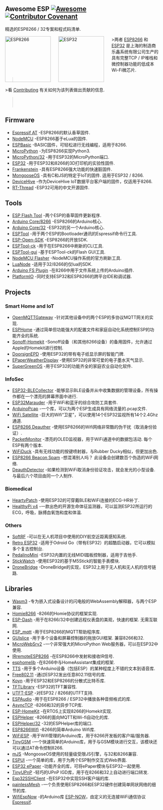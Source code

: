<div class="github-widget" data-repo="agucova/awesome-esp"></div>
<script async src="https://pagead2.googlesyndication.com/pagead/js/adsbygoogle.js"></script><ins class="adsbygoogle" style="display:block" data-ad-client="ca-pub-6890694312814945" data-ad-slot="5473692530" data-ad-format="auto"  data-full-width-responsive="true"></ins><script>(adsbygoogle = window.adsbygoogle || []).push({});</script>
<!--lint disable awesome-list-item-->
<!--lint disable awesome-toc-->
<!--lint disable no-blockquote-without-marker-->

## Awesome ESP [![Awesome](https://awesome.re/badge.svg)](https://awesome.re) [![Contributor Covenant](https://img.shields.io/badge/Contributor%20Covenant-v2.0%20adopted-ff69b4.svg)](https://github.com/agucova/awesome-esp/blob/master/code-of-conduct.md)
精选的ESP8266 / 32专案和程式码清单.

<a href="http://espressif.com/en/products/hardware/esp8266ex/overview"><img src="https://raw.githubusercontent.com/agucova/awesome-esp/master/img/esp8266.jpg" alt="ESP8266" align="left" style="margin-right: 25px" height=150></a>
<a href="http://espressif.com/en/products/hardware/esp32/overview"><img src="https://pbs.twimg.com/profile_images/863510403120222208/rjVOiTe3.jpg" alt="ESP32" align="left" style="margin-right: 25px" height=150></a>
&gt;两者 [ESP8266](http://espressif.com/en/products/hardware/esp8266ex/overview) 和 [ESP32](http://espressif.com/en/products/hardware/esp32/overview) 是上海的制造商乐鑫系统有限公司生产的具有完整TCP / IP堆栈和微控制器功能的低成本Wi-Fi微芯片.  
> <br/>
&gt;看 [Contributing](https://github.com/agucova/awesome-esp/blob/master/contributing.md) 有关如何为该列表做出贡献的信息.
> <br/><br/> 

<!--lint disable no-repeat-punctuation-->
<!--lint disable remark-lint-double-link-->

## Firmware
- [Espressif AT](http://bbs.espressif.com/) -ESP8266的默认香草固件.
- [NodeMCU](https://github.com/nodemcu/nodemcu-firmware) -ESP8266基于eLua的固件.
- [ESPBasic](http://www.esp8266basic.com/) -BASIC固件，可轻松进行无线编程，适用于8266.
- [MicroPython](https://github.com/micropython/micropython/) -为ESP8266实现Python3.
- [MicroPython/32](https://github.com/micropython/micropython-esp32) -用于ESP32的MicroPython端口.
- [ESP32](https://github.com/luc-github/ESP3D) -用于ESP32和8266的3D打印机的实验性固件.
- [Frankenstein](https://github.com/nekromant/esp8266-frankenstein) -具有ESP8266强大功能的快速脏固件.
- [MongooseOS](https://github.com/cesanta/mongoose-os)  -具有C和JS的特定于IoT的固件. 适用于ESP32 / 8266.
- [DeviceHive](https://devicehive.com/) -作为DeviceHive IoT数据平台客户端的固件，仅适用于8266.
- [RT-Thread](https://github.com/RT-Thread/rt-thread) -ESP32可用的中文开源固件.

## Tools
- [ESP Flash Tool](http://espressif.com/en/support/download/other-tools) -两个ESP的香草固件更新程序.
- [Arduino Core/8266](https://github.com/esp8266/arduino) -ESP8266的Arduino核心.
- [Arduino Core/32](https://github.com/espressif/arduino-esp32) -ESP32的另一个Arduino核心.
- [ESPTool](https://github.com/espressif/esptool) -用于两个ESP的Bootloader通讯的Espressif命令行工具.
- [ESP-Open-SDK](https://github.com/pfalcon/esp-open-sdk) -ESP8266的开放SDK.
- [ESPTool-ck](https://github.com/igrr/esptool-ck) -用于在ESP8266中刷新的CLI工具.
- [ESPTool-gui](https://github.com/Rodmg/esptool-gui) -基于ESPTool-ck的Flash GUI工具.
- [NodeMCU Flasher](https://github.com/nodemcu/nodemcu-flasher) -NodeMCU操作系统的官方刷新工具.
- [LuaNode](https://github.com/Nicholas3388/LuaNode) -适用于32/8266的仅lua的SDK.
- [Arduino FS Plugin](https://github.com/esp8266/arduino-esp8266fs-plugin) -在8266中用于文件系统上传的Arduino插件.
- [PlatformIO](https://github.com/platformio/platformio-core) -同时支持ESP32和ESP8266的跨平台IDE和调试器.

## Projects
### Smart Home and IoT
- [OpenMQTTGateway](https://github.com/1technophile/OpenMQTTGateway) -针对其他设备中的两个ESP的多协议MQTT网关的实现.
- [ESPHome](https://esphome.io/) -通过简单但功能强大的配置文件和家庭自动化系统控制ESP的功能齐全的系统.
- [Sonoff-Homekit](https://github.com/Gruppio/Sonoff-Homekit) -Sonoff设备（和其他8266设备）的备用固件，允许通过Apple的Homekit进行控制.
- [DoorsignEPD](https://github.com/jamct/DoorsignEPD) -使用ESP32的带有电子纸显示屏的智能门牌.
- [EPaperWeatherDisplay](https://github.com/henri98/esp32-e-paper-weatherdisplay) -使用ESP32的非常可爱的电子墨水天气显示.
- [SuperGreenOS](https://github.com/supergreenlab/SuperGreenOS) -用于ESP32的功能齐全的家庭农业自动化软件.

### InfoSec
- [ESP32-BLECollector](https://github.com/tobozo/ESP32-BLECollector) -能够显示BLE设备并从中收集数据的管理设备，所有操作都在一个漂亮的屏幕界面中进行.
- [ESP32Marauder](https://github.com/justcallmekoko/ESP32Marauder) -用于WiFi和蓝牙的综合攻防工具套件.
- [ArduinoPcap](https://github.com/spacehuhn/ArduinoPcap) -一个库，可以为两个ESP生成具有网络流量的.pcap文件.
- [WiFi Satellite](https://hackaday.io/project/28831-wifi-satellite-34c3) -巨大的Wifi“卫星”，可以使用14个ESP32监视所有14个2.4Ghz通道.
- [ESP8266 Deauther](https://github.com/spacehuhn/esp8266_deauther) -使用ESP8266的Wifi网络非常酷的伪干扰（取消身份验证）.
- [PacketMonitor](https://github.com/spacehuhn/PacketMonitor32)  -漂亮的OLED监视器，用于WiFi通道中的数据包活动. 每个ESP有两个版本.
- [WiFiDuck](https://github.com/spacehuhn/WiFiDuck) -具有无线功能的按键喷射器，与Rubber Ducky相似，但更加出色.
- [ESP8266 Beacon Spam](https://github.com/spacehuhn/esp8266_beaconSpam)  -想混淆别人吗？ 此设备会创建数百个伪造的WiFi网络.
- [DeauthDetector](https://github.com/spacehuhn/DeauthDetector)  -如果检测到WiFi取消身份验证攻击，就会发光的小型设备. 与最后六个项目由同一个人制作.

### Biomedical
- [HeartyPatch](https://heartypatch.protocentral.com/) -使用ESP32的可穿戴BLE和WiFi连接的ECG-HR补丁.
- [HealthyPi v4](https://www.crowdsupply.com/protocentral/healthypi-v4-unplugged) -一款出色的开源生命体征监测器，可以监测ESP32所运行的ECG，呼吸，脉搏血氧饱和度和体温.

### Others
- [SoftRF](https://github.com/lyusupov/SoftRF) -可以在无人机项目中使用的DIY航空近距离感知系统.
- [Retro ESP32](https://github.com/retro-esp32/RetroESP32) -适用于Odroid Go（带有ESP32）的超酷启动器，它可以模拟多个复古控制台.
- [PedalinoMini](https://github.com/alf45tar/PedalinoMini) -ESP32内置的无线MIDI踏板控制器，适用于吉他手.
- [StickWatch](https://github.com/eggfly/StickWatch) -使用ESP32的基于M5Stick的智能手表模块.
- [DroneBridge](https://github.com/DroneBridge/ESP32) -DroneBridge的实现，ESP32上用于无人机和无人机的信号链路.
## Libraries
- [Wasm3](https://github.com/wasm3/wasm3) -专为嵌入式设备设计的闪电般的WebAssembly解释器，与两个ESP兼容.
- [Homie8266](https://github.com/marvinroger/homie-esp8266) -8266的Homie协议的框架实现.
- [ESP-Dash](https://github.com/ayushsharma82/ESP-DASH)  -用于在8266/32中创建远程仪表盘的美观，快速的框架. 无需互联网.
- [ESP_mqtt](https://github.com/tuanpmt/esp_mqtt) -用于ESP8266的MQTT帮助程序库.
- [GUIslice](https://github.com/ImpulseAdventure/GUIslice)  -用于多个设备和屏幕控制器的拖放GUI框架. 兼容8266和32.
- [MicroWebSrv2](https://github.com/jczic/MicroWebSrv2) -一个非常强大的MicroPython Web服务器，可以在ESP32中使用.
- [IRremoteESP8266](https://github.com/markszabo/IRremoteESP8266) -在ESP8266中发射和接收IR信号.
- [esphomelib](https://github.com/OttoWinter/esphomelib) -在8266中与HomeAssistant集成的框架.
- [TTS](https://github.com/jscrane/TTS) -用于多个Arduino设备（包括ESP）的某种程度上不错的文本到语音库.
- [Free802.11](https://github.com/Jeija/esp32free80211) -通过ESP32发出任意802.11信号的库.
- [Koyn](https://github.com/elkrem/koyn) -用于ESP32和ESP8266的分散式比特币库.
- [TFTLibrary](https://github.com/loboris/ESP32_TFT_library) -ESP32的TFT兼容性.
- [UTFT-ESP](https://github.com/gnulabis/UTFT-ESP) -对ESP32 / 8266的UTFT支持.
- [ESPAudio](https://github.com/earlephilhower/ESP8266Audio) -用于在ESP8266 / ESP32中播放各种音频格式的库.
- [AsyncTCP](https://github.com/me-no-dev/ESPAsyncTCP) -8266和32的异步TCP库.
- [ESP-HomeKit](https://github.com/maximkulkin/esp-homekit) -在RTOS上实现8266的Homekit实现.
- [ESPHelper](https://github.com/ItKindaWorks/ESPHelper) -8266的面向MQTT和Wi-fi自动化的库.
- [ESPHelper/32](https://github.com/ItKindaWorks/ESPHelper32) -32的ESPHelper库的端口.
- [ESP8266Wifi](https://github.com/ekstrand/ESP8266wifi) -8266的简单Arduino Wifi库.
- [WiFiESP](https://github.com/bportaluri/WiFiEsp) -用于Wifi管理的Arduino库，用于8266开发板的客户端/服务器.
- [TinyGSM](https://github.com/vshymanskyy/TinyGSM) -一个快速简单的Arduino库，用于与GSM模块进行交互，该模块还可以通过AT命令控制8266.
- [mJS](https://github.com/cesanta/mjs) -MongooseOS使用的轻量级受限JS引擎，与32和8266兼容.
- [ESPUI](https://github.com/s00500/ESPUI) -一个简单的库，用于为两个ESP制作交互式Web界面.
- [ESP32 ePaper](https://github.com/loboris/ESP32_ePaper_example) -功能齐全的库，可将ePaper模块与ESP32一起使用.
- [TinyUPnP](https://github.com/ofekp/TinyUPnP) -轻巧的UPnP IGD库，用于在8266和32上自动进行端口转发.
- [Esp32SSHClient](https://github.com/J-Rios/Arduino-esp32sshclient) -在ESP32中实现SSH客户端的库.
- [painlessMesh](https://github.com/gmag11/painlessMesh) -一个负责使用ESP8266和ESP32硬件创建简单网状网络的细节的库.
- [WifiEspNow](https://github.com/yoursunny/WifiEspNow) -的Arduino库 [ESP-NOW](https://docs.espressif.com/projects/esp-idf/en/latest/esp32/api-reference/network/esp_now.html)，由定义的无连接WiFi通信协议 [Espressif](https://github.com/espressif).
